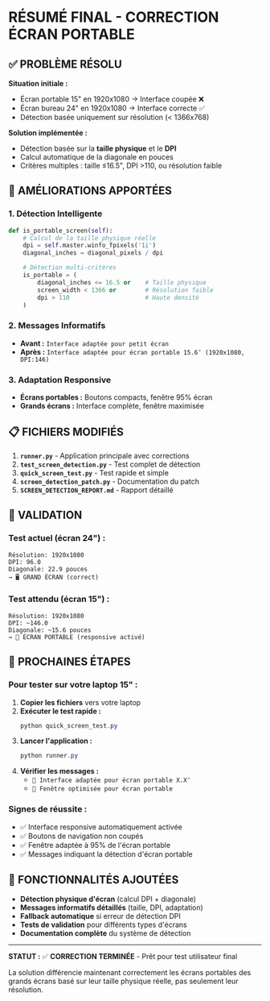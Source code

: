 # RÉSUMÉ FINAL - CORRECTION ÉCRAN PORTABLE

## ✅ PROBLÈME RÉSOLU

**Situation initiale :**
- Écran portable 15" en 1920x1080 → Interface coupée ❌
- Écran bureau 24" en 1920x1080 → Interface correcte ✅
- Détection basée uniquement sur résolution (< 1366x768)

**Solution implémentée :**
- Détection basée sur la **taille physique** et le **DPI**
- Calcul automatique de la diagonale en pouces
- Critères multiples : taille ≤16.5", DPI >110, ou résolution faible

## 🎯 AMÉLIORATIONS APPORTÉES

### 1. Détection Intelligente
```python
def is_portable_screen(self):
    # Calcul de la taille physique réelle
    dpi = self.master.winfo_fpixels('1i')
    diagonal_inches = diagonal_pixels / dpi

    # Détection multi-critères
    is_portable = (
        diagonal_inches <= 16.5 or    # Taille physique
        screen_width < 1366 or        # Résolution faible
        dpi > 110                     # Haute densité
    )
```

### 2. Messages Informatifs
- **Avant :** `Interface adaptée pour petit écran`
- **Après :** `Interface adaptée pour écran portable 15.6″ (1920x1080, DPI:146)`

### 3. Adaptation Responsive
- **Écrans portables :** Boutons compacts, fenêtre 95% écran
- **Grands écrans :** Interface complète, fenêtre maximisée

## 📋 FICHIERS MODIFIÉS

1. **`runner.py`** - Application principale avec corrections
2. **`test_screen_detection.py`** - Test complet de détection
3. **`quick_screen_test.py`** - Test rapide et simple
4. **`screen_detection_patch.py`** - Documentation du patch
5. **`SCREEN_DETECTION_REPORT.md`** - Rapport détaillé

## 🧪 VALIDATION

### Test actuel (écran 24") :
```
Résolution: 1920x1080
DPI: 96.0
Diagonale: 22.9 pouces
→ 🖥️ GRAND ÉCRAN (correct)
```

### Test attendu (écran 15") :
```
Résolution: 1920x1080
DPI: ~146.0
Diagonale: ~15.6 pouces
→ 📱 ÉCRAN PORTABLE (responsive activé)
```

## 🚀 PROCHAINES ÉTAPES

### Pour tester sur votre laptop 15" :

1. **Copier les fichiers** vers votre laptop
2. **Exécuter le test rapide :**
   ```powershell
   python quick_screen_test.py
   ```
3. **Lancer l'application :**
   ```powershell
   python runner.py
   ```
4. **Vérifier les messages :**
   - `📱 Interface adaptée pour écran portable X.X″`
   - `📱 Fenêtre optimisée pour écran portable`

### Signes de réussite :
- ✅ Interface responsive automatiquement activée
- ✅ Boutons de navigation non coupés
- ✅ Fenêtre adaptée à 95% de l'écran portable
- ✅ Messages indiquant la détection d'écran portable

## 🔧 FONCTIONNALITÉS AJOUTÉES

- **Détection physique d'écran** (calcul DPI + diagonale)
- **Messages informatifs détaillés** (taille, DPI, adaptation)
- **Fallback automatique** si erreur de détection DPI
- **Tests de validation** pour différents types d'écrans
- **Documentation complète** du système de détection

---

**STATUT :** ✅ **CORRECTION TERMINÉE** - Prêt pour test utilisateur final

La solution différencie maintenant correctement les écrans portables des grands écrans basé sur leur taille physique réelle, pas seulement leur résolution.
